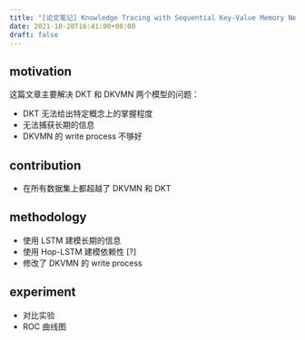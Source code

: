 ```yaml
---
title: "[论文笔记] Knowledge Tracing with Sequential Key-Value Memory Networks"
date: 2021-10-20T16:41:00+08:00
draft: false
---
```


## motivation
这篇文章主要解决 DKT 和 DKVMN 两个模型的问题：
- DKT 无法给出特定概念上的掌握程度
- 无法捕获长期的信息
- DKVMN 的 write process 不够好

## contribution
- 在所有数据集上都超越了 DKVMN 和 DKT

## methodology
- 使用 LSTM 建模长期的信息
- 使用 Hop-LSTM 建模依赖性 [?]
- 修改了 DKVMN 的 write process

## experiment
- 对比实验
- ROC 曲线图